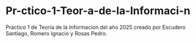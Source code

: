# Pr-ctico-1-Teor-a-de-la-Informaci-n
Practico 1 de Teoría de la Informacion del año 2025 creado por Escudero Santiago, Romero Ignacio y Rosas Pedro.
